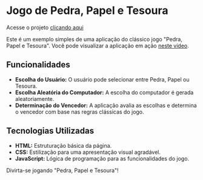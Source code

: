 # Jogo de Pedra, Papel e Tesoura

Acesse o projeto [clicando aqui](https://juanfariasdev.github.io/Pedra-Papel-Tesoura-V1/)

Este é um exemplo simples de uma aplicação do clássico jogo "Pedra, Papel e Tesoura". Você pode visualizar a aplicação em ação [neste vídeo](https://www.instagram.com/p/Caqrk_Pr1M_/).

## Funcionalidades

- **Escolha do Usuário:** O usuário pode selecionar entre Pedra, Papel ou Tesoura.
- **Escolha Aleatória do Computador:** A escolha do computador é gerada aleatoriamente.
- **Determinação do Vencedor:** A aplicação avalia as escolhas e determina o vencedor com base nas regras clássicas do jogo.

## Tecnologias Utilizadas

- **HTML:** Estruturação básica da página.
- **CSS:** Estilização para uma apresentação visual agradável.
- **JavaScript:** Lógica de programação para as funcionalidades do jogo.

Divirta-se jogando "Pedra, Papel e Tesoura"!
